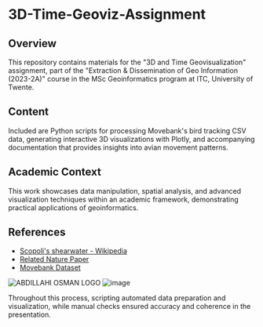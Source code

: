 # 3D-Time-Geoviz-Assignment

## Overview
This repository contains materials for the "3D and Time Geovisualization" assignment, part of the "Extraction & Dissemination of Geo Information (2023-2A)" course in the MSc Geoinformatics program at ITC, University of Twente.

## Content
Included are Python scripts for processing Movebank's bird tracking CSV data, generating interactive 3D visualizations with Plotly, and accompanying documentation that provides insights into avian movement patterns.

## Academic Context
This work showcases data manipulation, spatial analysis, and advanced visualization techniques within an academic framework, demonstrating practical applications of geoinformatics.

## References
- [Scopoli's shearwater - Wikipedia](https://en.wikipedia.org/wiki/Scopoli%27s_shearwater)
- [Related Nature Paper](https://www.nature.com/articles/s41598-017-09738-5)
- [Movebank Dataset](https://www.movebank.org/cms/webapp?gwt_fragment=page%3Dstudies%2Cpath%3Dstudy317481491)

![ABDILLAHI OSMAN LOGO](https://github.com/3bdillahiomar/3D-and-Time-Geovisualization-Assignment/assets/128916651/76ce22a6-f5fd-4c43-817a-889bf1b000dc) ![image](https://github.com/3bdillahiomar/3D-Time-Geoviz-Assignment/assets/128916651/f590c7fd-4e83-40f6-8337-48d4f483da36)

Throughout this process, scripting automated data preparation and visualization, while manual checks ensured accuracy and coherence in the presentation. 

